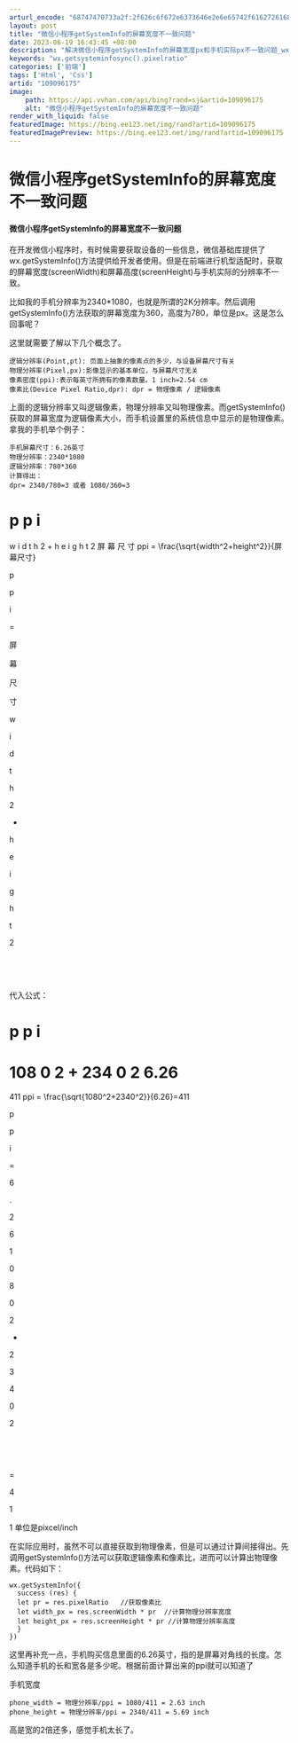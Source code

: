 ```yaml
---
arturl_encode: "68747470733a2f:2f626c6f672e6373646e2e6e65742f6162726168616d37362f:61727469636c652f64657461696c732f313039303936313735"
layout: post
title: "微信小程序getSystemInfo的屏幕宽度不一致问题"
date: 2023-06-19 16:43:45 +08:00
description: "解决微信小程序getSystemInfo的屏幕宽度px和手机实际px不一致问题_wx.getsyst"
keywords: "wx.getsysteminfosync().pixelratio"
categories: ['前端']
tags: ['Html', 'Css']
artid: "109096175"
image:
    path: https://api.vvhan.com/api/bing?rand=sj&artid=109096175
    alt: "微信小程序getSystemInfo的屏幕宽度不一致问题"
render_with_liquid: false
featuredImage: https://bing.ee123.net/img/rand?artid=109096175
featuredImagePreview: https://bing.ee123.net/img/rand?artid=109096175
---
```


# 微信小程序getSystemInfo的屏幕宽度不一致问题

#### 微信小程序getSystemInfo的屏幕宽度不一致问题

在开发微信小程序时，有时候需要获取设备的一些信息，微信基础库提供了wx.getSystemInfo()方法提供给开发者使用。但是在前端进行机型适配时，获取的屏幕宽度(screenWidth)和屏幕高度(screenHeight)与手机实际的分辨率不一致。
  
比如我的手机分辨率为2340\*1080，也就是所谓的2K分辨率。然后调用getSystemInfo()方法获取的屏幕宽度为360，高度为780，单位是px。这是怎么回事呢？
  
这里就需要了解以下几个概念了。

```
逻辑分辨率(Point,pt): 页面上抽象的像素点的多少，与设备屏幕尺寸有关
物理分辨率(Pixel,px):影像显示的基本单位，与屏幕尺寸无关
像素密度(ppi):表示每英寸所拥有的像素数量。1 inch=2.54 cm
像素比(Device Pixel Ratio,dpr): dpr = 物理像素 / 逻辑像素

```

上面的逻辑分辨率又叫逻辑像素，物理分辨率又叫物理像素。而getSystemInfo()获取的屏幕宽度为逻辑像素大小，而手机设置里的系统信息中显示的是物理像素。拿我的手机举个例子：

```
手机屏幕尺寸：6.26英寸
物理分辨率：2340*1080
逻辑分辨率：780*360
计算得出：
dpr= 2340/780=3 或者 1080/360=3

```

p
p
i
=
w
i
d
t
h
2
+
h
e
i
g
h
t
2
屏
幕
尺
寸
ppi = \frac{\sqrt{width^2+height^2}}{屏幕尺寸}





p

p

i



=

















屏

幕

尺

寸




















w

i

d

t


h









2

+

h

e

i

g

h


t









2


​


​

  
代入公式：
  



p
p
i
=
108
0
2
+
234
0
2
6.26
=
411
ppi = \frac{\sqrt{1080^2+2340^2}}{6.26}=411





p

p

i



=

















6

.

2

6




















1

0

8


0









2

+

2

3

4


0









2


​


​




=





4

1

1
单位是pixcel/inch
  
在实际应用时，虽然不可以直接获取到物理像素，但是可以通过计算间接得出。先调用getSystemInfo()方法可以获取逻辑像素和像素比，进而可以计算出物理像素。代码如下：

```
wx.getSystemInfo({
  success (res) {
  let pr = res.pixelRatio   //获取像素比
  let width_px = res.screenWidth * pr  //计算物理分辨率宽度
  let height_px = res.screenHeight * pr //计算物理分辨率高度
  }
})

```

这里再补充一点，手机购买信息里面的6.26英寸，指的是屏幕对角线的长度。怎么知道手机的长和宽各是多少呢。根据前面计算出来的ppi就可以知道了
  
手机宽度

```
phone_width = 物理分辨率/ppi = 1080/411 = 2.63 inch
phone_height = 物理分辨率/ppi = 2340/411 = 5.69 inch

```

高是宽的2倍还多，感觉手机太长了。